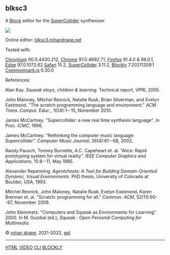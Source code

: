 blksc3
------

A [Block](https://developers.google.com/blockly) editor for the
[SuperCollider](https://www.audiosynth.com/) synthesiser.

[![](http://rohandrape.net/sw/blksc3/png/whyblksc3.png)](http://rohandrape.net/sw/blksc3/png/whyblksc3.png)

Online editor: [blksc3.rohandrape.net](http://blksc3.rohandrape.net/)

Tested with:

[Chromium](https://www.chromium.org/) 90.0.4430.212,
[Chrome](https://www.google.com/chrome/) 97.0.4692.71,
[Firefox](https://www.mozilla.org/firefox/) 91.4.0 & 96.0.1,
[Edge](https://www.microsoft.com/edge) 97.0.1072.62
[Safari](https://apple.com/safari/) 15.2,
[SuperCollider](https://www.audiosynth.com/) 3.11.2,
[Blockly](https://developers.google.com/blockly) 7.20211209.1
[Commonmark.js](https://github.com/commonmark/commonmark.js/) 0.30.0

References:

Alan Kay.
_Squeak etoys, children & learning._
Technical report, VPRI, 2005.

John Maloney, Mitchel Resnick, Natalie Rusk, Brian Silverman, and Evelyn Eastmond.
"The scratch programming language and environment."
_ACM Trans. Comput. Educ._, 10(4):1--15, November 2010.

James McCartney.
"Supercollider: a new real time synthesis language".
In _Proc. ICMC_, 1996.

James McCartney.
"Rethinking the computer music language: Supercollider".
_Computer Music Journal_, 26(4):61--68, 2002.

Randy Pausch, Tommy Burnette, A.C. Capeheart et. al.
"Alice: Rapid prototyping system for virtual reality".
_IEEE Computer Graphics and Applications_, 15:8--11, May 1995.

Alexander Repenning.
_Agentsheets: A Tool for Building Domain-Oriented Dynamic, Visual Environments._
PhD thesis, University of Colorado at Boulder, USA, 1993.

Mitchel Resnick, John Maloney, Natalie Rusk, Evelyn Eastmond, Karen Brennan et. al.
"Scratch: programming for all."
_Commun. ACM_, 52(11):60--67, November 2009.

John Steinmetz.
"Computers and Squeak as Environments for Learning".
2000.
In M. Guzdial (ed.), _Squeak : Open Personal Computing for Multimedia_.

© [rohan drape](http://rohandrape.net/), 2021-2022, [gpl](http://gnu.org/copyleft/)

* * *

[HTML](https://rohandrape.net/sw/blksc3/blksc3.html)
[VIDEO](https://rohandrape.net/?t=blksc3&e=md/video.md)
[CLI](https://rohandrape.net/?t=blksc3&e=md/blksct3.md)
[BLOCKLY](https://developers.google.com/blockly)
